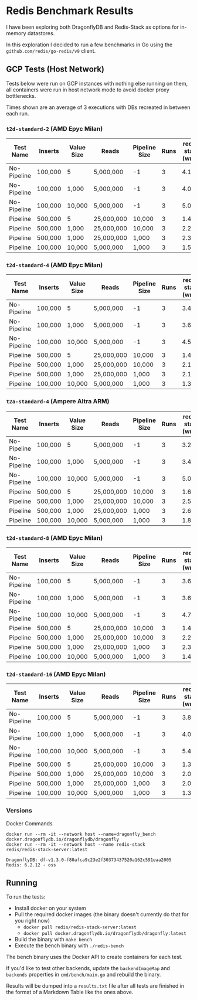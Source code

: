 # Redis Benchmark Results

I have been exploring both DragonflyDB and Redis-Stack as options for in-memory datastores.

In this exploration I decided to run a few benchmarks in Go using the `github.com/redis/go-redis/v9` client.

## GCP Tests (Host Network)

Tests below were run on GCP instances with nothing else running on them, all containers were run in host network mode to avoid docker proxy bottlenecks.

Times shown are an average of 3 executions with DBs recreated in between each run.

### `t2d-standard-2` (AMD Epyc Milan)

| Test Name   | Inserts | Value Size | Reads      | Pipeline Size | Runs | redis-stack (write) | dragonfly (write) | redis-stack (read) | dragonfly (read) |
|-------------|---------|------------|------------|---------------|------|---------------------|-------------------|--------------------|------------------|
| No-Pipeline | 100,000 | 5          | 5,000,000  | -1            | 3    | 4.106s              | 6.427s            | 44.442s            | 78.345s          |
| No-Pipeline | 100,000 | 1,000      | 5,000,000  | -1            | 3    | 4.002s              | 6.516s            | 45.847s            | 84.976s          |
| No-Pipeline | 100,000 | 10,000     | 5,000,000  | -1            | 3    | 5.058s              | 8.190s            | 77.472s            | 133.798s         |
| Pipeline    | 500,000 | 5          | 25,000,000 | 10,000        | 3    | 1.488s              | 8.813s            | 15.443s            | 34.237s          |
| Pipeline    | 500,000 | 1,000      | 25,000,000 | 10,000        | 3    | 2.247s              | 11.023s           | 36.344s            | 56.709s          |
| Pipeline    | 500,000 | 1,000      | 25,000,000 | 1,000         | 3    | 2.393s              | 8.879s            | 35.333s            | 78.564s          |
| Pipeline    | 100,000 | 10,000     | 5,000,000  | 1,000         | 3    | 1.588s              | 3.848s            | 36.134s            | 36.020s          |

### `t2d-standard-4` (AMD Epyc Milan)

| Test Name   | Inserts | Value Size | Reads      | Pipeline Size | Runs | redis-stack (write) | dragonfly (write) | redis-stack (read) | dragonfly (read) |
|-------------|---------|------------|------------|---------------|------|---------------------|-------------------|--------------------|------------------|
| No-Pipeline | 100,000 | 5          | 5,000,000  | -1            | 3    | 3.453s              | 5.540s            | 23.100s            | 27.747s          |
| No-Pipeline | 100,000 | 1,000      | 5,000,000  | -1            | 3    | 3.603s              | 5.586s            | 25.138s            | 30.318s          |
| No-Pipeline | 100,000 | 10,000     | 5,000,000  | -1            | 3    | 4.536s              | 6.565s            | 38.234s            | 56.348s          |
| Pipeline    | 500,000 | 5          | 25,000,000 | 10,000        | 3    | 1.438s              | 7.524s            | 13.398s            | 17.811s          |
| Pipeline    | 500,000 | 1,000      | 25,000,000 | 10,000        | 3    | 2.141s              | 8.338s            | 34.349s            | 31.938s          |
| Pipeline    | 500,000 | 1,000      | 25,000,000 | 1,000         | 3    | 2.156s              | 7.699s            | 27.274s            | 52.570s          |
| Pipeline    | 100,000 | 10,000     | 5,000,000  | 1,000         | 3    | 1.315s              | 2.403s            | 36.558s            | 19.660s          |

### `t2a-standard-4` (Ampere Altra ARM)

| Test Name   | Inserts | Value Size | Reads      | Pipeline Size | Runs | redis-stack (write) | dragonfly (write) | redis-stack (read) | dragonfly (read) |
|-------------|---------|------------|------------|---------------|------|---------------------|-------------------|--------------------|------------------|
| No-Pipeline | 100,000 | 5          | 5,000,000  | -1            | 3    | 3.215s              | 4.361s            | 31.554s            | 45.531s          |
| No-Pipeline | 100,000 | 1,000      | 5,000,000  | -1            | 3    | 3.463s              | 4.664s            | 35.010s            | 50.393s          |
| No-Pipeline | 100,000 | 10,000     | 5,000,000  | -1            | 3    | 5.090s              | 6.630s            | 60.131s            | 85.508s          |
| Pipeline    | 500,000 | 5          | 25,000,000 | 10,000        | 3    | 1.667s              | 6.310s            | 16.955s            | 24.440s          |
| Pipeline    | 500,000 | 1,000      | 25,000,000 | 10,000        | 3    | 2.560s              | 7.050s            | 39.049s            | 55.376s          |
| Pipeline    | 500,000 | 1,000      | 25,000,000 | 1,000         | 3    | 2.629s              | 7.001s            | 37.631s            | 65.552s          |
| Pipeline    | 100,000 | 10,000     | 5,000,000  | 1,000         | 3    | 1.828s              | 2.253s            | 37.783s            | 36.004s          |

### `t2d-standard-8` (AMD Epyc Milan)

| Test Name   | Inserts | Value Size | Reads      | Pipeline Size | Runs | redis-stack (write) | dragonfly (write) | redis-stack (read) | dragonfly (read) |
|-------------|---------|------------|------------|---------------|------|---------------------|-------------------|--------------------|------------------|
| No-Pipeline | 100,000 | 5          | 5,000,000  | -1            | 3    | 3.602s              | 7.468s            | 27.297s            | 22.250s          |
| No-Pipeline | 100,000 | 1,000      | 5,000,000  | -1            | 3    | 3.678s              | 7.619s            | 29.751s            | 24.723s          |
| No-Pipeline | 100,000 | 10,000     | 5,000,000  | -1            | 3    | 4.765s              | 8.887s            | 43.024s            | 40.605s          |
| Pipeline    | 500,000 | 5          | 25,000,000 | 10,000        | 3    | 1.480s              | 15.327s           | 13.444s            | 12.918s          |
| Pipeline    | 500,000 | 1,000      | 25,000,000 | 10,000        | 3    | 2.266s              | 17.051s           | 32.299s            | 21.063s          |
| Pipeline    | 500,000 | 1,000      | 25,000,000 | 1,000         | 3    | 2.332s              | 14.921s           | 30.711s            | 39.722s          |
| Pipeline    | 100,000 | 10,000     | 5,000,000  | 1,000         | 3    | 1.472s              | 3.873s            | 38.814s            | 14.283s          |

### `t2d-standard-16` (AMD Epyc Milan)

| Test Name   | Inserts | Value Size | Reads      | Pipeline Size | Runs | redis-stack (write) | dragonfly (write) | redis-stack (read) | dragonfly (read) |
|-------------|---------|------------|------------|---------------|------|---------------------|-------------------|--------------------|------------------|
| No-Pipeline | 100,000 | 5          | 5,000,000  | -1            | 3    | 3.815s              | 8.345s            | 29.162s            | 21.100s          |
| No-Pipeline | 100,000 | 1,000      | 5,000,000  | -1            | 3    | 4.054s              | 8.197s            | 31.351s            | 23.126s          |
| No-Pipeline | 100,000 | 10,000     | 5,000,000  | -1            | 3    | 5.419s              | 9.741s            | 44.718s            | 33.335s          |
| Pipeline    | 500,000 | 5          | 25,000,000 | 10,000        | 3    | 1.304s              | 20.265s           | 12.301s            | 12.927s          |
| Pipeline    | 500,000 | 1,000      | 25,000,000 | 10,000        | 3    | 2.072s              | 21.752s           | 30.933s            | 20.841s          |
| Pipeline    | 500,000 | 1,000      | 25,000,000 | 1,000         | 3    | 2.091s              | 19.244s           | 27.827s            | 39.162s          |
| Pipeline    | 100,000 | 10,000     | 5,000,000  | 1,000         | 3    | 1.339s              | 4.534s            | 35.128s            | 13.063s          |

### Versions
Docker Commands
```
docker run --rm -it --network host --name=dragonfly_bench   docker.dragonflydb.io/dragonflydb/dragonfly
docker run --rm -it --network host --name redis-stack       redis/redis-stack-server:latest
```

```
DragonflyDB: df-v1.3.0-f80afca9c23e2f30373437520a162c591eaa2005
Redis: 6.2.12 - oss
```

## Running

To run the tests:
- Install docker on your system
- Pull the required docker images (the binary doesn't currently do that for you right now)
  - `docker pull redis/redis-stack-server:latest`
  - `docker pull docker.dragonflydb.io/dragonflydb/dragonfly:latest` 
- Build the binary with `make bench`
- Execute the bench binary with `./redis-bench`

The bench binary uses the Docker API to create containers for each test.

If you'd like to test other backends, update the `backendImageMap` and `backends` properties in `cmd/bench/main.go` and rebuild the binary.

Results will be dumped into a `results.txt` file after all tests are finished in the format of a Markdown Table like the ones above.
